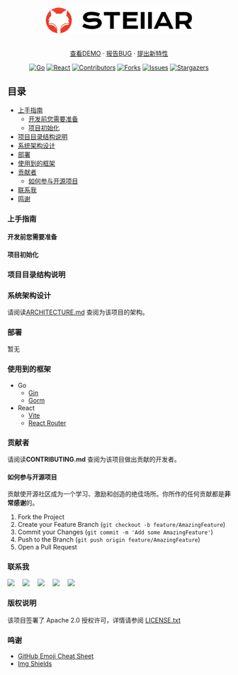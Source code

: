 <!-- links -->
[your-project-path]: goer3/stellar
[go-shield]: https://img.shields.io/badge/Go-1.23-c14438?style=social&logo=Go
[go-url]: https://go.dev/dl/
[react-shield]: https://img.shields.io/badge/React-18+-blue.svg?style=social&logo=React&logoColor=087ea4
[react-url]: https://react.dev/
[contributors-shield]: https://img.shields.io/github/contributors/goer3/stellar.svg?style=social&logo=github
[contributors-url]: https://github.com/goer3/stellar/graphs/contributors
[forks-shield]: https://img.shields.io/github/forks/goer3/stellar.svg?style=social&logo=github
[forks-url]: https://github.com/goer3/stellar/network/members
[stars-shield]: https://img.shields.io/github/stars/goer3/stellar.svg?style=social&logo=githubsponsors
[stars-url]: https://github.com/goer3/stellar/stargazers
[issues-shield]: https://img.shields.io/github/issues/goer3/stellar.svg?style=social&logo=github
[issues-url]: https://img.shields.io/github/issues/goer3/stellar.svg

<br/>
<div align="center">
  <img src="images/logo.png" alt="Logo" height="60">
  <br/><br/>
  <p align="center">
    <a href="https://github.com/goer3/stellar">查看DEMO</a>
    ·
    <a href="https://github.com/goer3/stellar/issues">报告BUG</a>
    ·
    <a href="https://github.com/goer3/stellar/issues">提出新特性</a>
  </p>

[![Go][go-shield]][go-url]
[![React][react-shield]][react-url]
[![Contributors][contributors-shield]][contributors-url]
[![Forks][forks-shield]][forks-url]
[![Issues][issues-shield]][issues-url]
[![Stargazers][stars-shield]][stars-url]

</div>

 
## 目录

- [上手指南](#上手指南)
  - [开发前您需要准备](#开发前您需要准备)
  - [项目初始化](#项目初始化)
- [项目目录结构说明](#项目目录结构说明)
- [系统架构设计](#系统架构设计)
- [部署](#部署)
- [使用到的框架](#使用到的框架)
- [贡献者](#贡献者)
  - [如何参与开源项目](#如何参与开源项目)
- [联系我](#联系我)
- [鸣谢](#鸣谢)

### 上手指南

#### 开发前您需要准备

#### 项目初始化

### 项目目录结构说明

### 系统架构设计 

请阅读[ARCHITECTURE.md](https://github.com/goer3/stellar/docs/ARCHITECTURE.md) 查阅为该项目的架构。

### 部署

暂无

### 使用到的框架

* Go
  - [Gin](https://gin-gonic.com/)
  - [Gorm](https://gorm.io/)
* React
  - [Vite](https://vitejs.dev/)
  - [React Router](https://reactrouter.com/)

### 贡献者

请阅读**CONTRIBUTING.md** 查阅为该项目做出贡献的开发者。

#### 如何参与开源项目

贡献使开源社区成为一个学习、激励和创造的绝佳场所。你所作的任何贡献都是**非常感谢**的。

1. Fork the Project
2. Create your Feature Branch (`git checkout -b feature/AmazingFeature`)
3. Commit your Changes (`git commit -m 'Add some AmazingFeature'`)
4. Push to the Branch (`git push origin feature/AmazingFeature`)
5. Open a Pull Request

### 联系我

  <!-- profile logo 个人资料徽标 -->
  <div>
    <a href="https://ezops.cn"><img src="https://img.shields.io/badge/邮箱地址-ezops.cn@gmail.com-c14438?style=flat-square&logo=Gmail&labelColor=990033&logoColor=white&color=EEEEEE&link=mailto:ezops.cn@gmail.com" /></a>&emsp;
    <a href="https://ezops.cn"><img src="https://img.shields.io/badge/微信公众号-大龄运维工程师-c32136?style=flat-square&logo=wechat&labelColor=009900&logoColor=white&color=EEEEEE" /></a>&emsp;
    <a href="https://ezops.cn"><img src="https://img.shields.io/badge/QQ讨论群-682374468-07c160?style=flat-square&logo=qq&labelColor=990066&logoColor=white&color=EEEEEE" /></a>&emsp;
    <a href="https://ezops.cn"><img src="https://img.shields.io/badge/微信-ezopscn-8c36db?style=flat-square&logo=wechat&labelColor=009900&logoColor=white&color=EEEEEE" /></a>&emsp;
    <a href="https://ezops.cn"><img src="https://img.shields.io/badge/QQ-1214966109-ff69b4?style=flat-square&logo=qq&labelColor=990066&logoColor=white&color=EEEEEE" /></a>&emsp;  
  </div>

### 版权说明

该项目签署了 Apache 2.0 授权许可，详情请参阅 [LICENSE.txt](https://github.com/goer3/stellar/blob/main/LICENSE.txt)

### 鸣谢


- [GitHub Emoji Cheat Sheet](https://www.webpagefx.com/tools/emoji-cheat-sheet)
- [Img Shields](https://shields.io)


